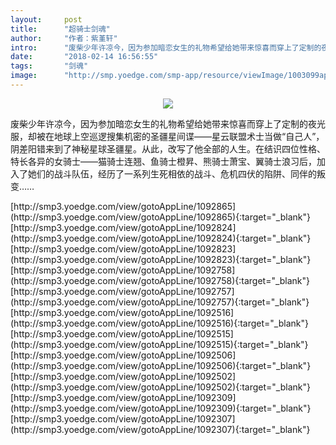 ```yaml
---
layout:     post
title:      "超骑士剑魂"
author:     "作者：紫堇轩"
intro:      "废柴少年许凉今，因为参加暗恋女生的礼物希望给她带来惊喜而穿上了定制的夜光服，却被在地球上空巡逻搜集机密的圣疆星间谍——星云联盟术士当做“自己人”，阴差阳错来到了神秘星球圣疆星。从此，改写了他全部的人生。在结识四位性格、特长各异的女骑士——猫骑士连翘、鱼骑士橙昇、熊骑士萧宝、翼骑士浪习后，加入了她们的战斗队伍，经历了一系列生死相依的战斗、危机四伏的陷阱、同伴的叛变……"
date:       "2018-02-14 16:56:55"
tags:       "剑魂"
image:      "http://smp.yoedge.com/smp-app/resource/viewImage/1003099appline.png"
---
```

<div style="text-align: center">
<p><img src="http://smp.yoedge.com/smp-app/resource/viewImage/1003099appline.png"/></p>
</div>
<p class="post-meta">
<span>废柴少年许凉今，因为参加暗恋女生的礼物希望给她带来惊喜而穿上了定制的夜光服，却被在地球上空巡逻搜集机密的圣疆星间谍——星云联盟术士当做“自己人”，阴差阳错来到了神秘星球圣疆星。从此，改写了他全部的人生。在结识四位性格、特长各异的女骑士——猫骑士连翘、鱼骑士橙昇、熊骑士萧宝、翼骑士浪习后，加入了她们的战斗队伍，经历了一系列生死相依的战斗、危机四伏的陷阱、同伴的叛变……</span>
</p>
[http://smp3.yoedge.com/view/gotoAppLine/1092865](http://smp3.yoedge.com/view/gotoAppLine/1092865){:target="_blank"}
[http://smp3.yoedge.com/view/gotoAppLine/1092824](http://smp3.yoedge.com/view/gotoAppLine/1092824){:target="_blank"}
[http://smp3.yoedge.com/view/gotoAppLine/1092823](http://smp3.yoedge.com/view/gotoAppLine/1092823){:target="_blank"}
[http://smp3.yoedge.com/view/gotoAppLine/1092758](http://smp3.yoedge.com/view/gotoAppLine/1092758){:target="_blank"}
[http://smp3.yoedge.com/view/gotoAppLine/1092757](http://smp3.yoedge.com/view/gotoAppLine/1092757){:target="_blank"}
[http://smp3.yoedge.com/view/gotoAppLine/1092516](http://smp3.yoedge.com/view/gotoAppLine/1092516){:target="_blank"}
[http://smp3.yoedge.com/view/gotoAppLine/1092515](http://smp3.yoedge.com/view/gotoAppLine/1092515){:target="_blank"}
[http://smp3.yoedge.com/view/gotoAppLine/1092506](http://smp3.yoedge.com/view/gotoAppLine/1092506){:target="_blank"}
[http://smp3.yoedge.com/view/gotoAppLine/1092502](http://smp3.yoedge.com/view/gotoAppLine/1092502){:target="_blank"}
[http://smp3.yoedge.com/view/gotoAppLine/1092309](http://smp3.yoedge.com/view/gotoAppLine/1092309){:target="_blank"}
[http://smp3.yoedge.com/view/gotoAppLine/1092307](http://smp3.yoedge.com/view/gotoAppLine/1092307){:target="_blank"}


